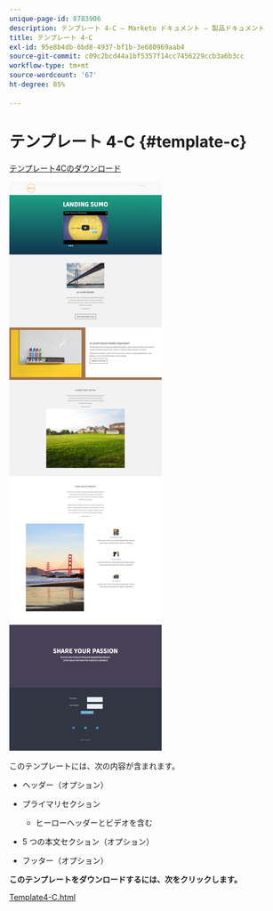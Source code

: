 ```yaml
---
unique-page-id: 8783906
description: テンプレート 4-C — Marketo ドキュメント — 製品ドキュメント
title: テンプレート 4-C
exl-id: 95e8b4db-6bd8-4937-bf1b-3e680969aab4
source-git-commit: c09c2bcd44a1bf5357f14cc7456229ccb3a6b3cc
workflow-type: tm+mt
source-wordcount: '67'
ht-degree: 85%

---
```


# テンプレート 4-C {#template-c}

[テンプレート4Cのダウンロード](https://docs.marketo.com/download/attachments/8783906/template-4c.html?version=1&amp;modificationdate=1437692414000&amp;api=v2)

![](assets/image2015-7-28-16-3a32-3a2.png)

このテンプレートには、次の内容が含まれます。

* ヘッダー（オプション）
* プライマリセクション

   * ヒーローヘッダーとビデオを含む

* 5 つの本文セクション（オプション）
* フッター（オプション）

**このテンプレートをダウンロードするには、次をクリックします。**

[Template4-C.html](https://docs.marketo.com/download/attachments/8783906/template-4c.html?version=1&amp;modificationdate=1437692414000&amp;api=v2)
